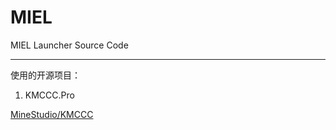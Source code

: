 # MIEL
MIEL Launcher Source Code

---

使用的开源项目：

1. KMCCC.Pro

[MineStudio/KMCCC](https://github.com/MineStudio/KMCCC)
